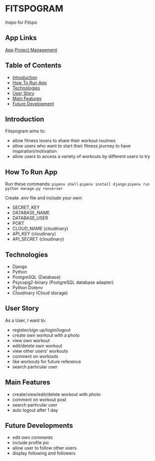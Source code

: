 # FITSPOGRAM

Inspo for Fitspo

## App Links

[App]()
[Project Management](https://github.com/cynthiajteo/fitspo/projects/1)

## Table of Contents

-   [Introduction](#Introduction)
-   [How To Run App](#How-To-Run-App)
-   [Technologies](#Technologies)
-   [User Story](#User-Story)
-   [Main Features](#Main-Features)
-   [Future Development](#Future-Development)

## Introduction

Fitspogram aims to:

-   allow fitness lovers to share their workout routines
-   allow users who want to start their fitness journey to have inspiration/motivation
-   allow users to access a variety of workouts by different users to try

## How To Run App

Run these commands:
`pipenv shell`
`pipenv install django`
`pipenv run python manage.py runserver`

Create .env file and include your own:

-   SECRET_KEY
-   DATABASE_NAME
-   DATABASE_USER
-   PORT
-   CLOUD_NAME (cloudinary)
-   API_KEY (cloudinary)
-   API_SECRET (cloudinary)

## Technologies

-   Django
-   Python
-   PostgreSQL (Database)
-   Psycopg2-binary (PostgreSQL database adapter)
-   Python Dotenv
-   Cloudinary (Cloud storage)

## User Story

As a User, I want to:

-   register/sign up/login/logout
-   create own workout with a photo
-   view own workout
-   edit/delete own workout
-   view other users' workouts
-   comment on workouts
-   like workouts for future reference
-   search particular user

## Main Features

-   create/view/edit/delete workout with photo
-   comment on workout post
-   search particular user
-   auto logout after 1 day

## Future Developments

-   edit own comments
-   include profile pic
-   allow user to follow other users
-   display following and followers
